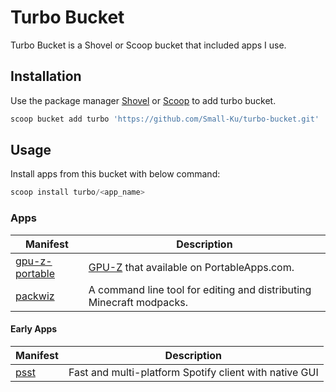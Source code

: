 # Turbo Bucket

Turbo Bucket is a Shovel or Scoop bucket that included apps I use.

## Installation

Use the package manager [Shovel](https://github.com/Ash258/Scoop-Core) or [Scoop](https://scoop.sh) to add turbo bucket.

``` powershell
scoop bucket add turbo 'https://github.com/Small-Ku/turbo-bucket.git'
```

## Usage

Install apps from this bucket with below command:

``` powershell
scoop install turbo/<app_name>
```

### Apps

| Manifest | Description |
|----------|-------------|
| [gpu-z-portable](https://portableapps.com/apps/utilities/gpu-z-portable) | [GPU-Z](https://www.techpowerup.com/gpuz/) that available on PortableApps.com. |
| [packwiz](https://github.com/packwiz/packwiz) | A command line tool for editing and distributing Minecraft modpacks. |

#### Early Apps

| Manifest | Description |
|----------|-------------|
| [psst](https://github.com/jpochyla/psst) | Fast and multi-platform Spotify client with native GUI |

